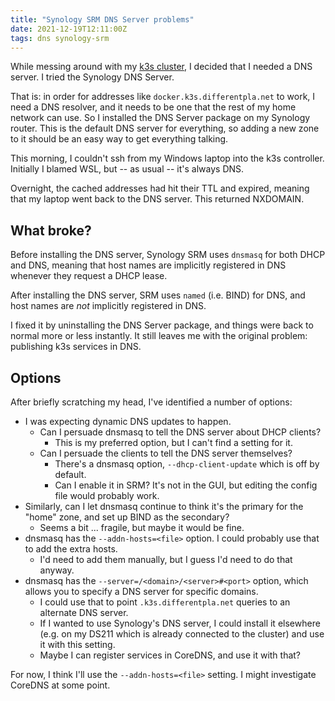 ```yaml
---
title: "Synology SRM DNS Server problems"
date: 2021-12-19T12:11:00Z
tags: dns synology-srm
---
```


While messing around with my [k3s cluster](/tag/k3s/), I decided that I needed a DNS server. I tried the Synology DNS Server.

That is: in order for addresses like `docker.k3s.differentpla.net` to work, I need a DNS resolver, and it needs to be
one that the rest of my home network can use. So I installed the DNS Server package on my Synology router. This is the
default DNS server for everything, so adding a new zone to it should be an easy way to get everything talking.

This morning, I couldn't ssh from my Windows laptop into the k3s controller. Initially I blamed WSL,
but -- as usual -- it's always DNS.

Overnight, the cached addresses had hit their TTL and expired, meaning that my laptop went back to the DNS
server. This returned NXDOMAIN.

## What broke?

Before installing the DNS server, Synology SRM uses `dnsmasq` for both DHCP and DNS, meaning that host names
are implicitly registered in DNS whenever they request a DHCP lease.

After installing the DNS server, SRM uses `named` (i.e. BIND) for DNS, and host names are _not_ implicitly
registered in DNS.

I fixed it by uninstalling the DNS Server package, and things were back to normal more or less instantly.
It still leaves me with the original problem: publishing k3s services in DNS.

## Options

After briefly scratching my head, I've identified a number of options:

- I was expecting dynamic DNS updates to happen.
  - Can I persuade dnsmasq to tell the DNS server about DHCP clients?
    - This is my preferred option, but I can't find a setting for it.
  - Can I persuade the clients to tell the DNS server themselves?
    - There's a dnsmasq option, `--dhcp-client-update` which is off by default.
    - Can I enable it in SRM? It's not in the GUI, but editing the config file would probably work.
- Similarly, can I let dnsmasq continue to think it's the primary for the "home" zone, and set up BIND as the secondary?
  - Seems a bit ... fragile, but maybe it would be fine.
- dnsmasq has the `--addn-hosts=<file>` option. I could probably use that to add the extra hosts.
  - I'd need to add them manually, but I guess I'd need to do that anyway.
- dnsmasq has the `--server=/<domain>/<server>#<port>` option, which allows you to specify a DNS server for specific domains.
  - I could use that to point `.k3s.differentpla.net` queries to an alternate DNS server.
  - If I wanted to use Synology's DNS server, I could install it elsewhere (e.g. on my DS211 which is already connected to
    the cluster) and use it with this setting.
  - Maybe I can register services in CoreDNS, and use it with that?

For now, I think I'll use the `--addn-hosts=<file>` setting. I might investigate CoreDNS at some point.
